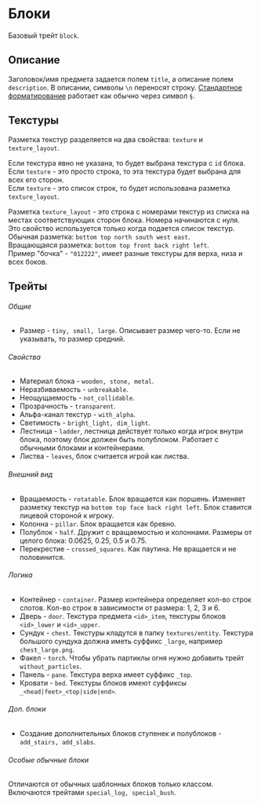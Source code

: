 # Блоки
Базовый трейт `block`.

## Описание
Заголовок/имя предмета задается полем `title`, а описание полем `description`.
В описании, символы `\n` переносят строку.
[Стандартное форматирование](https://minecraft.gamepedia.com/Formatting_codes) работает как обычно через символ `§`.

## Текстуры
Разметка текстур разделяется на два свойства: `texture` и `texture_layout`.

Если текстура явно не указана, то будет выбрана текстура с `id` блока.  
Если `texture` - это просто строка, то эта текстура будет выбрана для всех его сторон.  
Если `texture` - это список строк, то будет использована разметка `texture_layout`.

Разметка `texture_layout` - это строка с номерами текстур из списка на местах соответствующих сторон блока. Номера начинаются с нуля.  
Это свойство используется только когда подается список текстур.  
Обычная разметка: `bottom top north south west east`.  
Вращающаяся разметка: `bottom top front back right left`.  
Пример "бочка" - `"012222"`, имеет разные текстуры для верха, низа и всех боков.

## Трейты
###### Общие
- Размер - `tiny, small, large`. Описывает размер чего-то. Если не указывать, то размер средний.
###### Свойства
- Материал блока - `wooden, stone, metal`.
- Неразбиваемость - `unbreakable`.
- Неощущаемость - `not_collidable`.
- Прозрачность - `transparent`.
- Альфа-канал текстур - `with_alpha`.
- Светимость - `bright_light, dim_light`.
- Лестница - `ladder`, лестница действует только когда игрок внутри блока, поэтому блок должен быть полублоком. Работает с обычными блоками и контейнерами.
- Листва - `leaves`, блок считается игрой как листва.
###### Внешний вид
- Вращаемость - `rotatable`. Блок вращается как поршень. Изменяет разметку текстур на `bottom top face back right left`. Блок ставится лицевой стороной к игроку.
- Колонна - `pillar`. Блок вращается как бревно.
- Полублок - `half`. Дружит с вращаемостью и колоннами. Размеры от целого блока: 0.0625, 0.25, 0.5 и 0.75.
- Перекрестие - `crossed_squares`. Как паутина. Не вращается и не половинится.
###### Логика
- Контейнер - `container`. Размер контейнера определяет кол-во строк слотов. Кол-во строк в зависимости от размера: 1, 2, 3 и 6.
- Дверь - `door`. Текстура предмета `<id>_item`, текстуры блоков `<id>_lower` и `<id>_upper`.
- Сундук - `chest`. Текстуры кладутся в папку `textures/entity`. Текстура большого сундука должна иметь суффикс `_large`, например `chest_large.png`.
- Факел - `torch`. Чтобы убрать партиклы огня нужно добавить трейт `without_particles`.
- Панель - `pane`. Текстура верха имеет суффикс `_top`.
- Кровати - `bed`. Текстуры блоков имеют суффиксы `_<head|feet>_<top|side|end>`.
###### Доп. блоки
- Создание дополнительных блоков ступенек и полублоков - `add_stairs, add_slabs`.
###### Особые обычные блоки
Отличаются от обычных шаблонных блоков только классом. Включаются трейтами `special_log, special_bush`.
